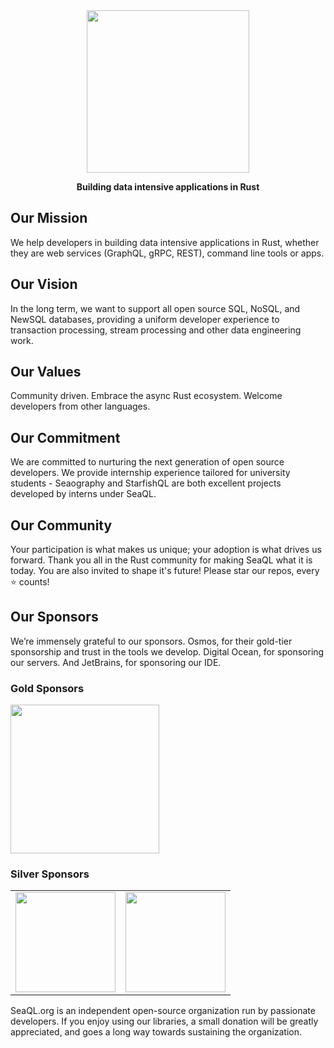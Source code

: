 <div align="center">

  <a href="https://www.sea-ql.org" target="_blank">
    <img src="https://raw.githubusercontent.com/SeaQL/sea-query/master/docs/SeaQL logo dual.png" width="260"/>
  </a>

  <p>
    <strong>Building data intensive applications in Rust</strong>
  </p>

</div>

## Our Mission
We help developers in building data intensive applications in Rust, whether they are web services (GraphQL, gRPC, REST), command line tools or apps.

## Our Vision
In the long term, we want to support all open source SQL, NoSQL, and NewSQL databases, providing a uniform developer experience to transaction processing, stream processing and other data engineering work.

## Our Values
Community driven. Embrace the async Rust ecosystem. Welcome developers from other languages.

## Our Commitment

We are committed to nurturing the next generation of open source developers. We provide internship experience tailored for university students - Seaography and StarfishQL are both excellent projects developed by interns under SeaQL.

## Our Community

Your participation is what makes us unique; your adoption is what drives us forward. Thank you all in the Rust community for making SeaQL what it is today. You are also invited to shape it's future! Please star our repos, every ⭐ counts!

## Our Sponsors

We’re immensely grateful to our sponsors.
Osmos, for their gold-tier sponsorship and trust in the tools we develop.
Digital Ocean, for sponsoring our servers.
And JetBrains, for sponsoring our IDE.

### Gold Sponsors

<a href="https://osmos.io/">
  <picture>
    <source media="(prefers-color-scheme: dark)" srcset="https://www.sea-ql.org/static/sponsors/Osmos-dark.svg">
    <img src="https://www.sea-ql.org/static/sponsors/Osmos.svg" width="238">
  </picture>
</a>

### Silver Sponsors

<table>
  <tbody>
    <tr>
      <td><a href="https://www.digitalocean.com/"><img src="https://www.sea-ql.org/img/sponsors/DigitalOcean.svg" width="160"/></a></td>
      <td><a href="https://www.jetbrains.com/"><img src="https://www.sea-ql.org/img/sponsors/JetBrains.svg" width="160"/></a></td>
    </tr>
  </tbody>
</table>

SeaQL.org is an independent open-source organization run by passionate developers.
If you enjoy using our libraries, a small donation will be greatly appreciated, and goes a long way towards sustaining the organization.

